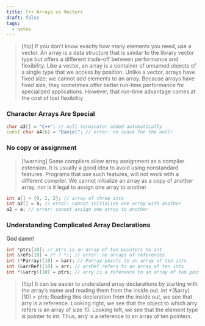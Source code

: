 ```yaml
---
title: C++ Arrays vs Vectors
draft: false
tags:
  - notes
---
```

 

>[!tip] If you don’t know exactly how many elements you need, use a vector.
>An array is a data structure that is similar to the library vector type but offers a different trade-off between performance and flexibility. Like a vector, an array is a container of unnamed objects of a single type that we access by position. Unlike a vector, arrays have fixed size; we cannot add elements to an array. Because arrays have fixed size, they sometimes offer better run-time performance for specialized applications. However, that run-time advantage comes at the cost of lost flexibility

### Character Arrays Are Special

```cpp
char a3[] = "C++"; // null terminator added automatically
const char a4[6] = "Daniel"; // error: no space for the null!
```

### No copy or assignment

>[!warning] Some compilers allow array assignment as a compiler extension. It is usually a good idea to avoid using nonstandard features. Programs that use such features, will not work with a different compiler.
>We cannot initialize an array as a copy of another array, nor is it legal to assign one array to another

```cpp
int a[] = {0, 1, 2}; // array of three ints
int a2[] = a; // error: cannot initialize one array with another 
a2 = a; // error: cannot assign one array to another
```

### Understanding Complicated Array Declarations

God damn!

```cpp
int *ptrs[10]; // ptrs is an array of ten pointers to int 
int &refs[10] = /* ? */; // error: no arrays of references 
int (*Parray)[10] = &arr; // Parray points to an array of ten ints 
int (&arrRef)[10] = arr; // arrRef refers to an array of ten ints
int *(&arry)[10] = ptrs; // arry is a reference to an array of ten pointers
```

>[!tip] It can be easier to understand array declarations by starting with the array’s name and reading them from the inside out.
>		int *(&arry)[10] = ptrs;
>Reading this declaration from the inside out, we see that arry is a reference. Looking right, we see that the object to which arry refers is an array of size 10. Looking left, we see that the element type is pointer to int. Thus, arry is a reference to an array of ten pointers.



